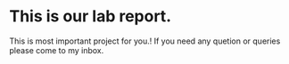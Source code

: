 #  This is our lab report.
This is most important project for you.!
If you need any quetion or queries please come to my inbox.
